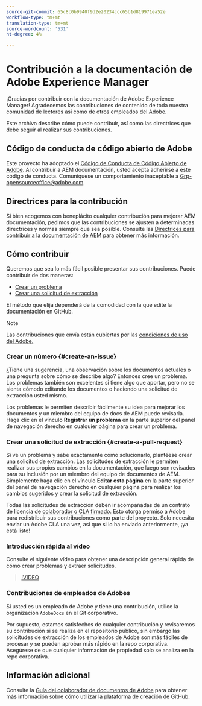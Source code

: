 ```yaml
---
source-git-commit: 65c8c0b9940f9d2e20234ccc65b1d819971ea52e
workflow-type: tm+mt
translation-type: tm+mt
source-wordcount: '531'
ht-degree: 4%

---
```

# Contribución a la documentación de Adobe Experience Manager

¡Gracias por contribuir con la documentación de Adobe Experience Manager! Agradecemos las contribuciones de contenido de toda nuestra comunidad de lectores así como de otros empleados del Adobe.

Este archivo describe cómo puede contribuir, así como las directrices que debe seguir al realizar sus contribuciones.

## Código de conducta de código abierto de Adobe

Este proyecto ha adoptado el [Código de Conducta de Código Abierto de Adobe](code-of-conduct.md). Al contribuir a AEM documentación, usted acepta adherirse a este código de conducta. Comuníquese un comportamiento inaceptable a [Grp-opensourceoffice@adobe.com](mailto:Grp-opensourceoffice@adobe.com).

## Directrices para la contribución

Si bien acogemos con beneplácito cualquier contribución para mejorar AEM documentación, pedimos que las contribuciones se ajusten a determinadas directrices y normas siempre que sea posible. Consulte las [Directrices para contribuir a la documentación de AEM](guidelines.md) para obtener más información.

## Cómo contribuir

Queremos que sea lo más fácil posible presentar sus contribuciones. Puede contribuir de dos maneras:

* [Crear un problema](#create-an-issue)
* [Crear una solicitud de extracción](#create-a-pull-request)

El método que elija dependerá de la comodidad con la que edite la documentación en GitHub.

>[!NOTE]
>
>Las contribuciones que envía están cubiertas por las [condiciones de uso del Adobe.](https://www.adobe.com/legal/terms.html)

### Crear un número {#create-an-issue}

¿Tiene una sugerencia, una observación sobre los documentos actuales o una pregunta sobre cómo se describe algo? Entonces cree un problema. Los problemas también son excelentes si tiene algo que aportar, pero no se sienta cómodo editando los documentos o haciendo una solicitud de extracción usted mismo.

Los problemas le permiten describir fácilmente su idea para mejorar los documentos y un miembro del equipo de docs de AEM puede revisarla. Haga clic en el vínculo **Registrar un problema** en la parte superior del panel de navegación derecho en cualquier página para crear un problema.

### Crear una solicitud de extracción {#create-a-pull-request}

Si ve un problema y sabe exactamente cómo solucionarlo, plantéese crear una solicitud de extracción. Las solicitudes de extracción le permiten realizar sus propios cambios en la documentación, que luego son revisados para su inclusión por un miembro del equipo de documentos de AEM. Simplemente haga clic en el vínculo **Editar esta página** en la parte superior del panel de navegación derecho en cualquier página para realizar los cambios sugeridos y crear la solicitud de extracción.

Todas las solicitudes de extracción deben ir acompañadas de un contrato de licencia de [colaborador o CLA firmado.](https://opensource.adobe.com/cla.html)  Esto otorga permiso a Adobe para redistribuir sus contribuciones como parte del proyecto. Solo necesita enviar un Adobe CLA una vez, así que si lo ha enviado anteriormente, ¡ya está listo!

### Introducción rápida al vídeo

Consulte el siguiente vídeo para obtener una descripción general rápida de cómo crear problemas y extraer solicitudes.

>[!VIDEO](https://video.tv.adobe.com/v/27069)

### Contribuciones de empleados de Adobes

Si usted es un empleado de Adobe y tiene una contribución, utilice la organización `AdobeDocs` en el Git corporativo.

Por supuesto, estamos satisfechos de cualquier contribución y revisaremos su contribución si se realiza en el repositorio público, sin embargo las solicitudes de extracción de los empleados de Adobe son más fáciles de procesar y se pueden aprobar más rápido en la repo corporativa. Asegúrese de que cualquier información de propiedad solo se analiza en la repo corporativa.

## Información adicional

Consulte la [Guía del colaborador de documentos de Adobe](https://docs.adobe.com/help/en/contributor/contributor-guide/introduction.html) para obtener más información sobre cómo utilizar la plataforma de creación de GitHub.
